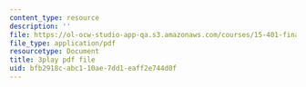 ```yaml
---
content_type: resource
description: ''
file: https://ol-ocw-studio-app-qa.s3.amazonaws.com/courses/15-401-finance-theory-i-fall-2008/bfb2918cabc110ae7dd1eaff2e744d0f_i_pLF9J3QPE.pdf
file_type: application/pdf
resourcetype: Document
title: 3play pdf file
uid: bfb2918c-abc1-10ae-7dd1-eaff2e744d0f
---
```

